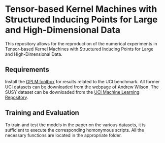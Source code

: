 # Tensor-based Kernel Machines with Structured Inducing Points for Large and High-Dimensional Data

This repository allows for the reproduction of the numerical experiments in Tensor-based Kernel Machines with Structured Inducing Points for Large and High-Dimensional Data. 

## Requirements

Install the [GPLM toolbox](http://www.gaussianprocess.org/gpml/code/matlab/doc/) for results related to the UCI benchmark.
All former UCI datasets can be downloaded from the [webpage of Andrew Wilson](https://people.orie.cornell.edu/andrew/pattern/#Data).
The SUSY dataset can be downloaded from the [UCI Machine Learning Repository](https://archive.ics.uci.edu/ml/datasets/SUSY). 

## Training and Evaluation

To train and test the models in the paper on the various datasets, it is sufficient to execute the corresponding homonymous scripts. All the necessary functions are located in the appropriate folder.
